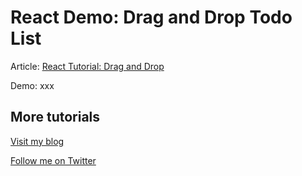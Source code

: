 # React Demo: Drag and Drop Todo List

Article:
[React Tutorial: Drag and Drop](https://patzhong.com/blog/react-drag-drop)

Demo: xxx


## More tutorials

[Visit my blog](https://patzhong.com/)

[Follow me on Twitter](https://twitter.com/pat_zhong)

